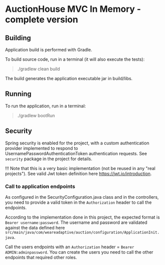 # AuctionHouse MVC In Memory - complete version

## Building
Application build is performed with Gradle.

To build source code, run in a terminal (it will also execute the tests):

> ./gradlew clean build

The build generates the application executable jar in build/libs.

## Running
To run the application, run in a terminal:

> ./gradlew bootRun


## Security

Spring security is enabled for the project, with a custom authentication provider implemented to respond to UsernamePasswordAuthenticationToken authentication requests.
See `security` package in the project for details.

!!! Note that this is a very basic implementation (not be reused in any "real projects").
See valid Jwt token definition here https://jwt.io/introduction.

### Call to application endpoints

As configured in the SecurityConfiguration.java class and in the controllers, you need to provide a valid token in the `Authorization` header to call the endpoints.

According to the implementation done in this project, the expected format is `Bearer username:password`.
The username and password are validated against the data defined here `src/main/java/com/weareadaptive/auction/configuration/ApplicationInit.java`.

Call the users endpoints with an `Authorization` header = `Bearer ADMIN:adminpassword`.
You can create the users you need to call the other endpoints that required other roles.
